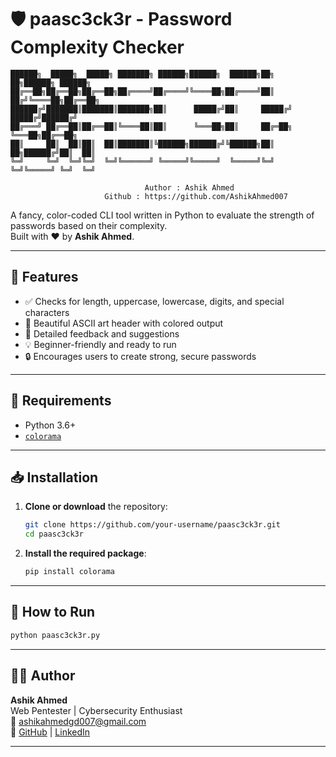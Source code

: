 # 🛡️ paasc3ck3r - Password Complexity Checker

```
██████╗  █████╗  █████╗ ███████╗ ██████╗██████╗  ██████╗██╗  ██╗██████╗ ██████╗ 
██╔══██╗██╔══██╗██╔══██╗██╔════╝██╔════╝╚════██╗██╔════╝██║ ██╔╝╚════██╗██╔══██╗
██████╔╝███████║███████║███████╗██║      █████╔╝██║     █████╔╝  █████╔╝██████╔╝
██╔═══╝ ██╔══██║██╔══██║╚════██║██║      ╚═══██╗██║     ██╔═██╗  ╚═══██╗██╔══██╗
██║     ██║  ██║██║  ██║███████║╚██████╗██████╔╝╚██████╗██║  ██╗██████╔╝██║  ██║
╚═╝     ╚═╝  ╚═╝╚═╝  ╚═╝╚══════╝ ╚═════╝╚═════╝  ╚═════╝╚═╝  ╚═╝╚═════╝ ╚═╝  ╚═╝

                              Author : Ashik Ahmed
                     Github : https://github.com/AshikAhmed007

```

A fancy, color-coded CLI tool written in Python to evaluate the strength of passwords based on their complexity.  
Built with ❤️ by **Ashik Ahmed**.

---

## 📌 Features

- ✅ Checks for length, uppercase, lowercase, digits, and special characters  
- 🎨 Beautiful ASCII art header with colored output  
- 🧠 Detailed feedback and suggestions  
- 💡 Beginner-friendly and ready to run  
- 🔒 Encourages users to create strong, secure passwords  

---

## 🔧 Requirements

- Python 3.6+
- [`colorama`](https://pypi.org/project/colorama/)

---

## 📥 Installation

1. **Clone or download** the repository:
    ```bash
    git clone https://github.com/your-username/paasc3ck3r.git
    cd paasc3ck3r
    ```

2. **Install the required package**:
    ```bash
    pip install colorama
    ```

---

## 🚀 How to Run

```bash
python paasc3ck3r.py
```

---

## 👨‍💻 Author

**Ashik Ahmed**  
Web Pentester | Cybersecurity Enthusiast  
📧 ashikahmedgd007@gmail.com  
🔗 [GitHub](https://github.com/your-github-username) | [LinkedIn](https://linkedin.com/in/your-profile)

---

